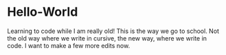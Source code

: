 # Hello-World
Learning to code while I am really old!
This is the way we go to school. Not the old way where we write in cursive, the new way, where we write in code.
I want to make a few more edits now.
